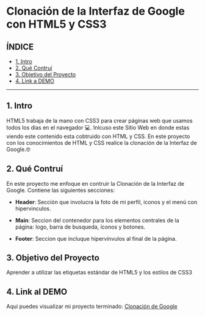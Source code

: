 # Clonación de la Interfaz de Google con HTML5 y CSS3

## **ÍNDICE**

* [1. Intro](#)
* [2. Qué Contruí](#)
* [3. Objetivo del Proyecto](#)
* [4. Link a DEMO](#)

****

## 1. Intro

HTML5 trabaja de la mano con CSS3 para crear páginas web que usamos todos los días en el navegador 💻. Inlcuso este Sitio Web en donde estas viendo este contenido esta cobtruido con HTML y CSS. En este proyecto con los conocimientos de HTML y CSS realice la clonación de la Interfaz de Google.🤓 

## 2. Qué Contruí

En este proyecto me enfoque en contruir la Clonación de la Interfaz de Google. Contiene las siguientes secciones: 

* **Header**: Sección que involucra la foto de mi perfil, iconos y el menú con hipervinculos.

* **Main**: Seccion del contenedor para los elementos centrales de la página: logo, barra de busqueda, íconos y botones.

* **Footer**: Seccion que incluque hipervínvulos al final de la página.

## 3. Objetivo del Proyecto
Aprender a utilizar las etiquetas estándar de HTML5 y los estilos de CSS3 

## 4. Link al DEMO

Aqui puedes visualizar mi proyecto terminado: [Clonación de Google](link)
